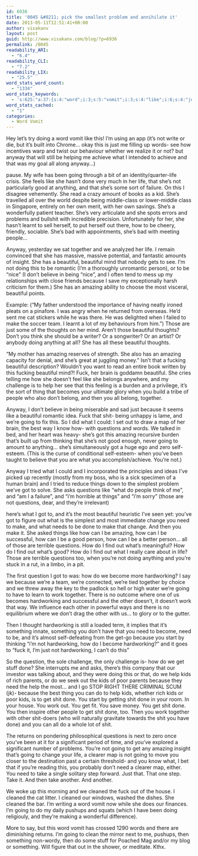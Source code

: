 ```yaml
---
id: 6936
title: '0045 &#8211; pick the smallest problem and annihilate it'
date: 2013-05-11T12:51:41+00:00
author: visakanv
layout: post
guid: http://www.visakanv.com/blog/?p=6936
permalink: /0045
readability_ARI:
  - "6.4"
readability_CLI:
  - "7.2"
readability_LIX:
  - "25.5"
word_stats_word_count:
  - "1334"
word_stats_keywords:
  - 's:625:"a:37:{s:4:"word";i:3;s:5:"vomit";i:3;s:4:"like";i:6;s:4:"just";i:5;s:5:"words";i:3;s:6:"anyway";i:5;s:7:"achieve";i:3;s:5:"going";i:9;s:4:"life";i:5;s:4:"good";i:4;s:6:"people";i:4;s:8:"together";i:5;s:9:"beautiful";i:10;s:4:"mind";i:3;s:6:"person";i:3;s:7:"believe";i:3;s:7:"because";i:6;s:7:"amazing";i:6;s:4:"make";i:4;s:8:"thoughts";i:3;s:4:"fuck";i:4;s:5:"brain";i:3;s:9:"challenge";i:3;s:4:"help";i:4;s:4:"shit";i:8;s:9:"questions";i:6;s:4:"self";i:3;s:6:"things";i:3;s:6:"change";i:3;s:4:"need";i:6;s:4:"find";i:3;s:6:"become";i:3;s:11:"hardworking";i:6;s:4:"work";i:4;s:4:"kids";i:5;s:4:"take";i:3;s:7:"cleaned";i:4;}";'
word_stats_cached:
  - "1"
categories:
  - Word Vomit
---
```

Hey let&#8217;s try doing a word vomit like this! I&#8217;m using an app (it&#8217;s not write or die, but it&#8217;s built into Chrome&#8230; okay this is just me filling up words- see how incentives warp and twist our behaviour whether we realize it or not? but anyway that will still be helping me achieve what I intended to achieve and that was my goal all along anyway&#8230;)

pause. My wife has been going through a bit of an identity/quarter-life crisis. She feels like she hasn&#8217;t done very much in her life, that she&#8217;s not particularly good at anything, and that she&#8217;s some sort of failure. On this I disagree vehemently. She read a crazy amount of books as a kid. She&#8217;s travelled all over the world despite being middle-class or lower-middle class in Singapore, entirely on her own merit, with her own savings. She&#8217;s a wonderfully patient teacher. She&#8217;s very articulate and she spots errors and problems and bullshit with incredible precision. Unfortunately for her, she hasn&#8217;t learnt to sell herself, to put herself out there, how to be cheery, friendly, sociable. She&#8217;s bad with appointments, she&#8217;s bad with meeting people&#8230;

Anyway, yesterday we sat together and we analyzed her life. I remain convinced that she has massive, massive potential, and fantastic amounts of insight. She has a beautiful, beautiful mind that nobody gets to see. I&#8217;m not doing this to be romantic (I&#8217;m a thoroughly unromantic person), or to be &#8220;nice&#8221; (I don&#8217;t believe in being &#8220;nice&#8221;, and I often tend to mess up my relationships with close friends because I save my exceptionally harsh criticism for them.) She has an amazing ability to choose the most visceral, beautiful points.

Example: (&#8220;My father understood the importance of having neatly ironed pleats on a pinafore. I was angry when he returned from overseas. He&#8217;d sent me cat stickers while he was there. He was delighted when I failed to make the soccer team. I learnt a lot of my behaviours from him.&#8221;) Those are just some of the thoughts on her mind. Aren&#8217;t those beautiful thoughts? Don&#8217;t you think she should be a writer? Or a songwriter? Or an artist? Or anybody doing anything at all? She has all these beautiful thoughts.

&#8220;My mother has amazing reserves of strength. She also has an amazing capacity for denial, and she&#8217;s great at juggling money.&#8221; Isn&#8217;t that a fucking beautiful description? Wouldn&#8217;t you want to read an entire book written by this fucking beautiful mind?! Fuck, her brain is goddamn beautiful. She cries telling me how she doesn&#8217;t feel like she belongs anywhere, and my challenge is to help her see that this feeling is a burden and a privilege, it&#8217;s the sort of thing that becomes your ultimate glory when you build a tribe of people who also don&#8217;t belong, and then you all belong, together.

Anyway, I don&#8217;t believe in being miserable and sad just because it seems like a beautiful romantic idea. Fuck that shit- being unhappy is lame, and we&#8217;re going to fix this. So I did what I could: I set out to draw a map of her brain, the best way I know how- with questions and words. We talked in bed, and her heart was heavy- she&#8217;s got this amazing recursive burden that&#8217;s built up from thinking that she&#8217;s not good enough, never going to amount to anything&#8230; she&#8217;s simultaneously got a huge ego and zero self-esteem. (This is the curse of conditional self-esteem- when you&#8217;ve been taught to believe that you are what you accomplish/achieve. You&#8217;re not.)

Anyway I tried what I could and I incorporated the principles and ideas I&#8217;ve picked up recently (mostly from my boss, who is a sick specimen of a human brain) and I tried to reduce things down to the simplest problem we&#8217;ve got to solve. She asks questions like &#8220;what do people think of me&#8221;, and &#8220;am I a failure&#8221;, and &#8220;i&#8217;m horrible at things&#8221; and &#8220;i&#8217;m sorry&#8221; (those are not questions, dear, and they&#8217;re irrelevant)

here&#8217;s what I got to, and it&#8217;s the most beautiful heuristic I&#8217;ve seen yet: you&#8217;ve got to figure out what is the simplest and most immediate change you need to make, and what needs to be done to make that change. And then you make it. She asked things like how can I be amazing, how can I be successful, how can I be a good person, how can I be a better person&#8230; all of those are terrible questions. How do I find out what&#8217;s meaningful? How do I find out what&#8217;s good? How do I find out what I really care about in life? Those are terrible questions too, when you&#8217;re not doing anything and you&#8217;re stuck in a rut, in a limbo, in a pit.

The first question I got to was: how do we become more hardworking? I say we because we&#8217;re a team, we&#8217;re connected, we&#8217;re tied together by choice and we threw away the key to the padlock so hell or high water we&#8217;re going to have to learn to work together. There is no outcome where one of us becomes hardworking and successful and the other doesn&#8217;t, it doesn&#8217;t work that way. We influence each other in powerful ways and there is no equilibrium where we don&#8217;t drag the other with us&#8230; to glory or to the gutter.

Then I thought hardworking is still a loaded term, it implies that it&#8217;s something innate, something you don&#8217;t have that you need to become, need to be, and it&#8217;s almost self-defeating from the get-go because you start by thinking &#8220;i&#8217;m not hardworking, how do I become hardworking?&#8221; and it goes to &#8220;fuck it, I&#8217;m just not hardworking, I can&#8217;t do this&#8221;

So the question, the sole challenge, the only challenge is- how do we get stuff done? She interrupts me and asks, there&#8217;s this company that our investor was talking about, and they were doing this or that, do we help kids of rich parents, or do we seek out the kids of poor parents because they need the help the most&#8230; and I go STOP RIGHT THERE CRIMINAL SCUM (jk)- because the best thing you can do to help kids, whether rich kids or poor kids, is to get shit done. You start by getting shit done in your room. In your house. You work out. You get fit. You save money. You get shit done. You then inspire other people to get shit done, too. Then you work together with other shit-doers (who will naturally gravitate towards the shit you have done) and you can all do a whole lot of shit.

The returns on pondering philosophical questions is next to zero once you&#8217;ve been at it for a significant period of time, and you&#8217;ve explored a significant number of problems. You&#8217;re not going to get any amazing insight that&#8217;s going to change your life, a clearer map is not going to move you closer to the destination past a certain threshold- and you know what, I bet that if you&#8217;re reading this, you probably don&#8217;t need a clearer map, either. You need to take a single solitary step forward. Just that. That one step. Take it. And then take another. And another.

We woke up this morning and we cleaned the fuck out of the house. I cleaned the cat litter. I cleaned our windows, washed the dishes. She cleaned the bar. I&#8217;m writing a word vomit now while she does our finances. I&#8217;m going to do my daily pushups and squats (which I have been doing religiouly, and they&#8217;re making a wonderful difference).

More to say, but this word vomit has crossed 1290 words and there are diminishing returns. I&#8217;m going to clean the mirror next to me, pushups, then something non-wordy, then do some stuff for Poached Mag and/or my blog or something. Will figure that out in the shower, or meditate. Kthx.